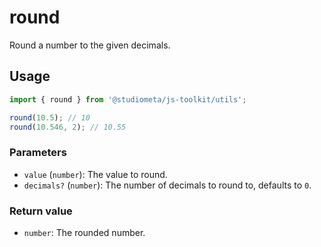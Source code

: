# round

Round a number to the given decimals.

## Usage

```js twoslash
import { round } from '@studiometa/js-toolkit/utils';

round(10.5); // 10
round(10.546, 2); // 10.55
```

### Parameters

- `value` (`number`): The value to round.
- `decimals?` (`number`): The number of decimals to round to, defaults to `0`.

### Return value

- `number`: The rounded number.
